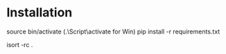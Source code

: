 # Installation

source bin/activate (.\Script\activate for Win)
pip install -r requirements.txt

isort -rc .